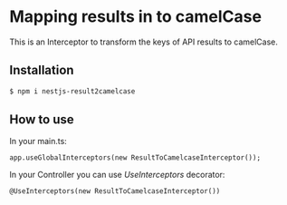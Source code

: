 # Mapping results in to camelCase

This is an Interceptor to transform the keys of API results to camelCase.<br/>

## Installation

```bash
$ npm i nestjs-result2camelcase
```

## How to use

In your main.ts:<br>
```code
app.useGlobalInterceptors(new ResultToCamelcaseInterceptor());
```

In your Controller you can use <i>UseInterceptors</i> decorator:<br>
```code
@UseInterceptors(new ResultToCamelcaseInterceptor())
```
